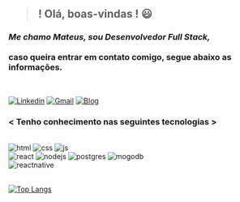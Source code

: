 <h2>  <blockquote>  ! Olá, boas-vindas ! 😃 </blockquote></h2>

<h3><i>Me chamo Mateus, sou Desenvolvedor Full Stack, </i><br/><br/>caso queira entrar em contato comigo, segue abaixo as informações.</h3>
<br/>

[![Linkedin](https://img.shields.io/badge/LinkedIn-0077B5?style=for-the-badge&logo=linkedin&logoColor=white)](https://linkedin.com/in/antonio-mateus-samcardo9)
[![Gmail](https://img.shields.io/badge/Gmail-D14836?style=for-the-badge&logo=gmail&logoColor=white
)](antoniomateus@fractalbases.com)
[![Blog](https://img.shields.io/badge/website-000000?style=for-the-badge&logo=About.me&logoColor=white)](https://fractalbases.com/) 

<h3> < Tenho conhecimento nas seguintes tecnologias ></h3>
<div style="display: inline_block"><br/>
<img aligh= "center" alt= "html" src="https://img.shields.io/badge/HTML5-E34F26?style=for-the-badge&logo=html5&logoColor=white">
<img aligh= "center" alt= "css" src="https://img.shields.io/badge/CSS3-1572B6?style=for-the-badge&logo=css3&logoColor=white">
<img aligh= "center" alt= "js" src="https://img.shields.io/badge/JavaScript-F7DF1E?style=for-the-badge&logo=javascript&logoColor=black">
<br/>
<img aligh= "center" alt= "react" src="https://img.shields.io/badge/React-20232A?style=for-the-badge&logo=react&logoColor=61DAFB">
<img aligh= "center" alt= "nodejs" src="https://img.shields.io/badge/Node.js-43853D?style=for-the-badge&logo=node.js&logoColor=white">
<img aligh= "center" alt= "postgres" src="https://img.shields.io/badge/PostgreSQL-316192?style=for-the-badge&logo=postgresql&logoColor=white">
<img aligh= "center" alt= "mogodb" src="https://img.shields.io/badge/MongoDB-4EA94B?style=for-the-badge&logo=mongodb&logoColor=white">
<br/>
<img aligh= "center" alt= "reactnative" src="https://img.shields.io/badge/React_Native-20232A?style=for-the-badge&logo=react&logoColor=61DAFB"></div>
<br/>


[![Top Langs](https://github-readme-stats.vercel.app/api/top-langs/?username=atonteus)](https://github.com/anuraghazra/github-readme-stats)



